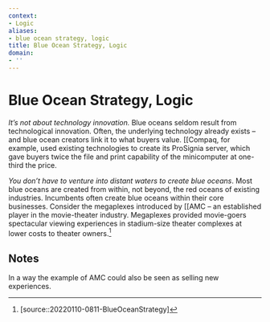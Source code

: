 ```yaml
---
context:
- Logic
aliases:
- blue ocean strategy, logic
title: Blue Ocean Strategy, Logic
domain:
- ''
---
```


# Blue Ocean Strategy, Logic

_It’s not about technology innovation._ Blue oceans seldom result from technological innovation. Often, the underlying technology already exists – and blue ocean creators link it to what buyers value. [[Compaq, for example, used existing technologies to create its ProSignia server, which gave buyers twice the file and print capability of the minicomputer at one-third the price.

_You don’t have to venture into distant waters to create blue oceans_. Most blue oceans are created from within, not beyond, the red oceans of existing industries. Incumbents often create blue oceans within their core businesses. Consider the megaplexes introduced by [[AMC – an established player in the movie-theater industry. Megaplexes provided movie-goers spectacular viewing experiences in stadium-size theater complexes at lower costs to theater owners.[^1]

## Notes

In a way the example of AMC could also be seen as selling new experiences.

[^1]: [source::20220110-0811-BlueOceanStrategy]
